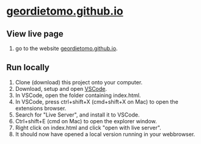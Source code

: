 # [geordietomo.github.io](https://geordietomo.github.io/)

## View live page
1. go to the website [geordietomo.github.io](https://geordietomo.github.io/).

## Run locally
1. Clone (download) this project onto your computer.
2. Download, setup and open [VSCode](https://code.visualstudio.com/).
3. In VSCode, open the folder containing index.html.
4. In VSCode, press ctrl+shift+X (cmd+shift+X on Mac) to open the extensions browser.
5. Search for "Live Server", and install it to VSCode. 
6. Ctrl+shift+E (cmd on Mac) to open the explorer window.
7. Right click on index.html and click "open with live server".
8. It should now have opened a local version running in your webbrowser.
